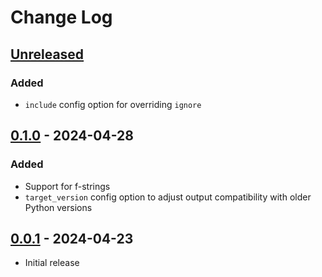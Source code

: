 # Change Log

## [Unreleased]

### Added

- `include` config option for overriding `ignore`

## [0.1.0] - 2024-04-28

### Added

- Support for f-strings
- `target_version` config option to adjust output compatibility with older Python versions

## [0.0.1] - 2024-04-23

- Initial release


[unreleased]: https://github.com/Crozzers/string-fixer/compare/lib/0.1.0...HEAD
[0.1.0]: https://github.com/Crozzers/string-fixer/compare/lib/0.0.1...lib/0.1.0
[0.0.1]: https://github.com/Crozzers/string-fixer/releases/tag/lib/0.0.1
